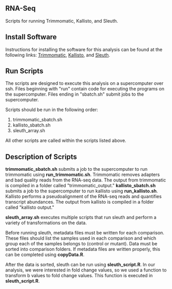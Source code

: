 ## RNA-Seq
Scripts for running Trimmomatic, Kallisto, and Sleuth.

## Install Software
Instructions for installing the software for this analysis can be found at the following links: [Trimmomatic](http://www.usadellab.org/cms/?page=trimmomatic), [Kallisto](https://pachterlab.github.io/kallisto/starting), and [Sleuth](https://pachterlab.github.io/sleuth/download).

## Run Scripts
The scripts are designed to execute this analysis on a supercomputer over ssh. Files beginning with "run" contain code for executing the programs on the supercomputer. Files ending in "sbatch.sh" submit jobs to the supercomputer.

Scripts should be run in the following order:
1. trimmomatic_sbatch.sh
2. kallisto_sbatch.sh
3. sleuth_array.sh

All other scripts are called within the scripts listed above.

## Description of Scripts
**trimmomatic_sbatch.sh** submits a job to the supercomputer to run trimmomatic using **run_trimmomatic.sh**. Trimmomatic removes adapters and bad quality reads from the RNA-seq data. The output from trimmomatic is compiled in a folder called "trimmomatic_output." 
**kallisto_sbatch.sh** submits a job to the supercomputer to run kallisto using **run_kallisto.sh**. Kallisto performs a pseudoalignment of the RNA-seq reads and quantifies transcript abundances. The output from kallisto is compiled in a folder called "kallisto output."

**sleuth_array.sh** executes multiple scripts that run sleuth and perform a variety of transformations on the data.

Before running sleuth, metadata files must be written for each comparison. These files should list the samples used in each comparison and which group each of the samples belongs to (control or mutant). Data must be sorted into comparison folders. If metadata files are written properly, this can be completed using **copyData.R**.

After the data is sorted, sleuth can be run using **sleuth_script.R**. In our analysis, we were interested in fold change values, so we used a function to transform b values to fold change values. This function is executed in **sleuth_script.R**.


